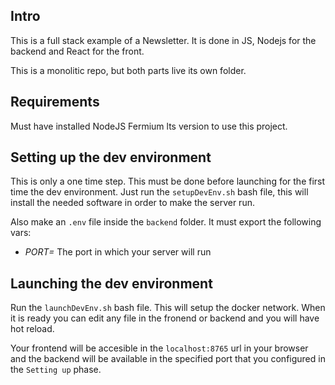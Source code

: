 ## Intro

This is a full stack example of a Newsletter. It is done in JS, Nodejs for the backend and React for the front.

This is a monolitic repo, but both parts live its own folder.

## Requirements

Must have installed NodeJS Fermium lts version to use this project.

## Setting up the dev environment

This is only a one time step. This must be done before launching for the first time the dev environment. Just run the `setupDevEnv.sh` bash file, this will install the needed software in order to make the server run.

Also make an `.env` file inside the `backend` folder. It must export the following vars:

  - *PORT=* The port in which your server will run

## Launching the dev environment

Run the `launchDevEnv.sh` bash file. This will setup the docker network. When it is ready you can edit any file in the fronend or backend and you will have hot reload.

Your frontend will be accesible in the `localhost:8765` url in your browser and the backend will be available in the specified port that you configured in the `Setting up` phase.